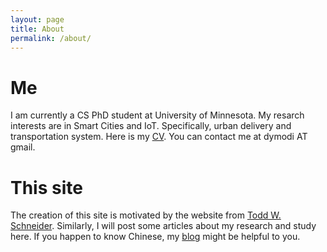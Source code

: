 ```yaml
---
layout: page
title: About
permalink: /about/
---
```


# Me
I am currently a CS PhD student at University of Minnesota.
My resarch interests are in Smart Cities and IoT. Specifically, urban delivery and transportation system.
Here is my [CV](https://dymodi.github.io/MLfolds/Machine-Learning-Basics). You can contact me at dymodi AT gmail.

# This site
The creation of this site is motivated by the website from [Todd W. Schneider](http://toddwschneider.com/). Similarly, I will post some articles about my research and study here. If you happen to know Chinese, my [blog](http://blog.csdn.net/dymodi) might be helpful to you.